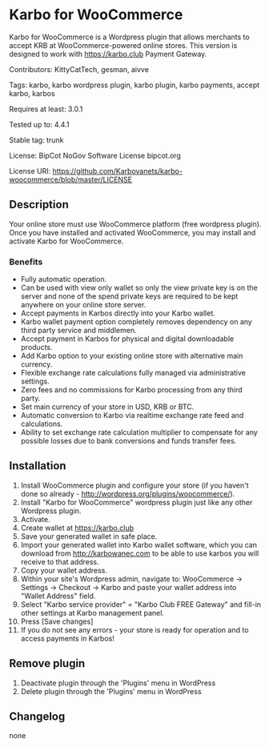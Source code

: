 # Karbo for WooCommerce

Karbo for WooCommerce is a Wordpress plugin that allows merchants to accept KRB at WooCommerce-powered online stores. This version is designed to work with https://karbo.club Payment Gateway.

Contributors: KittyCatTech, gesman, aivve

Tags: karbo, karbo wordpress plugin, karbo plugin, karbo payments, accept karbo, karbos

Requires at least: 3.0.1

Tested up to: 4.4.1

Stable tag: trunk

License: BipCot NoGov Software License bipcot.org

License URI: https://github.com/Karbovanets/karbo-woocommerce/blob/master/LICENSE

## Description

Your online store must use WooCommerce platform (free wordpress plugin).
Once you have installed and activated WooCommerce, you may install and activate Karbo for WooCommerce.

### Benefits 

* Fully automatic operation.
* Can be used with view only wallet so only the view private key is on the server and none of the spend private keys are required to be kept anywhere on your online store server.
* Accept payments in Karbos directly into your Karbo wallet.
* Karbo wallet payment option completely removes dependency on any third party service and middlemen.
* Accept payment in Karbos for physical and digital downloadable products.
* Add Karbo option to your existing online store with alternative main currency.
* Flexible exchange rate calculations fully managed via administrative settings.
* Zero fees and no commissions for Karbo processing from any third party.
* Set main currency of your store in USD, KRB or BTC.
* Automatic conversion to Karbo via realtime exchange rate feed and calculations.
* Ability to set exchange rate calculation multiplier to compensate for any possible losses due to bank conversions and funds transfer fees.


## Installation 

1.  Install WooCommerce plugin and configure your store (if you haven't done so already - http://wordpress.org/plugins/woocommerce/).
2.  Install "Karbo for WooCommerce" wordpress plugin just like any other Wordpress plugin.
3.  Activate.
4.  Create wallet at https://karbo.club 
5.  Save your generated wallet in safe place.  
6.  Import your generated wallet into Karbo wallet software, which you can download from http://karbowanec.com to be able to use karbos you will receive to that address.
7.  Copy your wallet address.
8.  Within your site's Wordpress admin, navigate to:
	    WooCommerce -> Settings -> Checkout -> Karbo
	    and paste your wallet address into "Wallet Address" field.
9.  Select "Karbo service provider" = "Karbo Club FREE Gateway" and fill-in other settings at Karbo management panel.
10. Press [Save changes]
11. If you do not see any errors - your store is ready for operation and to access payments in Karbos!


## Remove plugin

1. Deactivate plugin through the 'Plugins' menu in WordPress
2. Delete plugin through the 'Plugins' menu in WordPress


## Changelog

none

